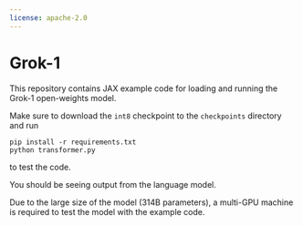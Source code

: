 ```yaml
---
license: apache-2.0
---
```

# Grok-1

This repository contains JAX example code for loading and running the Grok-1 open-weights model.

Make sure to download the `int8` checkpoint to the `checkpoints` directory and run

```shell
pip install -r requirements.txt
python transformer.py
```

to test the code.

You should be seeing output from the language model.

Due to the large size of the model (314B parameters), a multi-GPU machine is required to test the model with the example code.
